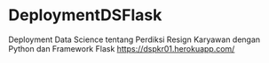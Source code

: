 # DeploymentDSFlask
Deployment Data Science tentang Perdiksi Resign Karyawan dengan Python dan Framework Flask
https://dspkr01.herokuapp.com/
